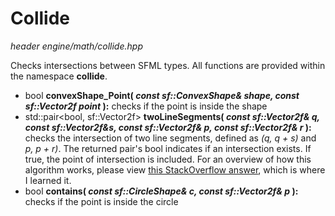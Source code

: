 # Collide
*header*
*engine/math/collide.hpp*

Checks intersections between SFML types. All functions are provided within the namespace **collide**.

- bool **convexShape_Point( *const sf::ConvexShape& shape, const sf::Vector2f point* ):** checks if the point is inside the shape
- std::pair<bool, sf::Vector2f> **twoLineSegments( *const sf::Vector2f& q, const sf::Vector2f&s, const sf::Vector2f& p, const sf::Vector2f& r* ):** checks the intersection of two line segments, defined as *(q, q + s)* and *p, p + r)*. The returned pair's bool indicates if an intersection exists. If true, the point of intersection is included. For an overview of how this algorithm works, please view [this StackOverflow answer](https://stackoverflow.com/questions/563198/how-do-you-detect-where-two-line-segments-intersect), which is where I learned it.
- bool **contains( *const sf::CircleShape& c, const sf::Vector2f& p* ):** checks if the point is inside the circle